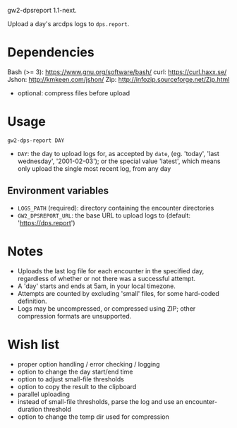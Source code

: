 gw2-dpsreport 1.1-next.

Upload a day's arcdps logs to `dps.report`.

# Dependencies

Bash (>= 3): https://www.gnu.org/software/bash/
curl: https://curl.haxx.se/
Jshon: http://kmkeen.com/jshon/
Zip: http://infozip.sourceforge.net/Zip.html
 - optional: compress files before upload

# Usage

`gw2-dps-report DAY`

- `DAY`: the day to upload logs for, as accepted by `date`, (eg. 'today',
  'last wednesday', '2001-02-03'); or the special value 'latest', which means
  only upload the single most recent log, from any day

## Environment variables

- `LOGS_PATH` (required): directory containing the encounter directories
- `GW2_DPSREPORT_URL`: the base URL to upload logs to (default:
  'https://dps.report')

# Notes

- Uploads the last log file for each encounter in the specified day, regardless
  of whether or not there was a successful attempt.
- A 'day' starts and ends at 5am, in your local timezone.
- Attempts are counted by excluding 'small' files, for some hard-coded
  definition.
- Logs may be uncompressed, or compressed using ZIP; other compression formats
  are unsupported.

# Wish list

- proper option handling / error checking / logging
- option to change the day start/end time
- option to adjust small-file thresholds
- option to copy the result to the clipboard
- parallel uploading
- instead of small-file thresholds, parse the log and use an encounter-duration
  threshold
- option to change the temp dir used for compression
